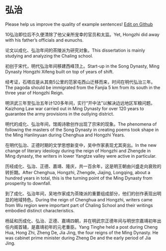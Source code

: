 # 弘治

Please help us improve the quality of example sentences! [Edit on Github](https://github.com/jiyushe/jiyu-example-sentence-source/blob/main/chinese/hongzhi.md)

<p><span class="chinese">10弘治即位后不久便清除了他父亲所宠幸的官员和太监。</span><span class="english">Yet, Hongzhi did away with his father’s officials and eunuchs.</span></p>

<p><span class="chinese">论文以成化、弘治年间的茶陵派为研究对象。</span><span class="english">This dissertation is mainly studying and analyzing the Chaling school.</span></p>

<p><span class="chinese">初创于宋代，明代弘治年间移建西峰顶上。</span><span class="english">Start-up in the Song Dynasty, Ming Dynasty Hongzhi Xifeng built on top of years of shift.</span></p>

<p><span class="chinese">经考证，石塔应是从其南5公里的范家屯西山迁移而来，时间在明代弘治三年。</span><span class="english">The pagoda should be immigrated from the Fanjia 5 km from its south in the three year of Hongzhi Reign.</span></p>

<p><span class="chinese">明洪武三年至弘治五年计120多年间，实行“开中法”以解决边远地区军粮问题。</span><span class="english">Kaizhong Law war carried out in Ming Dynasty for over 120 years to guarantee the army provisions in the outlying district.</span></p>

<p><span class="chinese">明代的成化、弘治年间，馆阁诗歌创作出现了宗宋的现象。</span><span class="english">The phenomena of following the masters of the Song Dynasty in creating poems took shape in the Ming Hanlinyuan during Chenghua and Hongzhi Years.</span></p>

<p><span class="chinese">在明代弘治、正德时期的文学思想新变中，吴中作家表现尤其突出。</span><span class="english">In the new change of literary ideology during the reign of Hongzhi and Zhengde in Ming dynasty, the writers in lower Yangtze valley were active in particular.</span></p>

<p><span class="chinese">历经成化、弘治、正德、嘉靖、隆庆，共一百余年，这是明王朝由兴盛走向衰败的转折期。</span><span class="english">After Chenghua, Hongzhi, Zhengde, Jiajing, Longqing, about a hundred years in total, this is the turning point of the Ming Dynasty from prosperity to downfall.</span></p>

<p><span class="chinese">到了成化、弘治年间，吴地作家成为茶陵派的重要组成部分，他们的创作表现出明显的地域特色。</span><span class="english">During the reign of Chenghua and Hongzhi, writers came from Wu region were important part of Chaling School and their writings embodied distinct characteristics.</span></p>

<p><span class="chinese">杨延和历成化、弘治、正德、嘉靖四朝，并在明武宗正德年间与明世宗嘉靖初年出任内阁首辅，是嘉靖初年的元老重臣。</span><span class="english">Yang Tinghe held a post during Cheng Hua, Hong Zhi, Zheng De, Jia Jing, the four reigns of the Ming Dynasty. He was cabinet prime minister during Zheng De and the early period of Jia Jing.</span></p>

